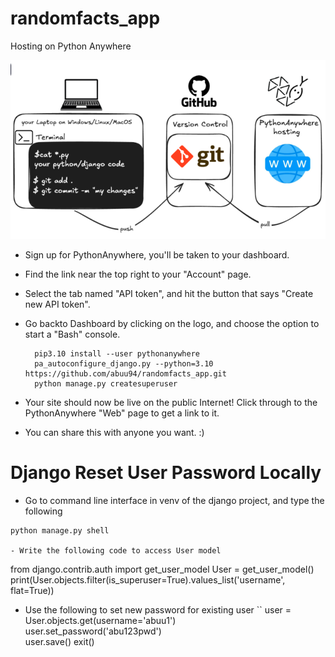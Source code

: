 # randomfacts_app
Hosting on Python Anywhere

<p align="center">
  <img src="img.PNG" alt="My Random Fact App" />
</p>


- Sign up for PythonAnywhere, you'll be taken to your dashboard.
- Find the link near the top right to your "Account" page.
- Select the tab named "API token", and hit the button that says "Create new API token".
- Go backto Dashboard by clicking on the logo, and choose the option to start a "Bash" console.

  ```
	pip3.10 install --user pythonanywhere
	pa_autoconfigure_django.py --python=3.10 https://github.com/abuu94/randomfacts_app.git
	python manage.py createsuperuser

- Your site should now be live on the public Internet! Click through to the PythonAnywhere "Web" page to get a link to it.
- You can share this with anyone you want. :)

# Django Reset User Password Locally

- Go to command line interface in venv of the django project, and type the following
  
```
python manage.py shell

- Write the following code to access User model
```
from django.contrib.auth import get_user_model
User = get_user_model()
print(User.objects.filter(is_superuser=True).values_list('username', flat=True))


- Use the following to set new password for existing user
``
user = User.objects.get(username='abuu1')  
user.set_password('abu123pwd')  
user.save()
exit()
